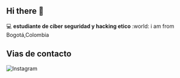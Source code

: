 ## Hi there 👋

:computer: **estudiante de ciber seguridad y hacking etico**
:world: i am from Bogotá,Colombia

## Vias de contacto

![Instagram](https://www.instagram.com/jhohan122_/#)
